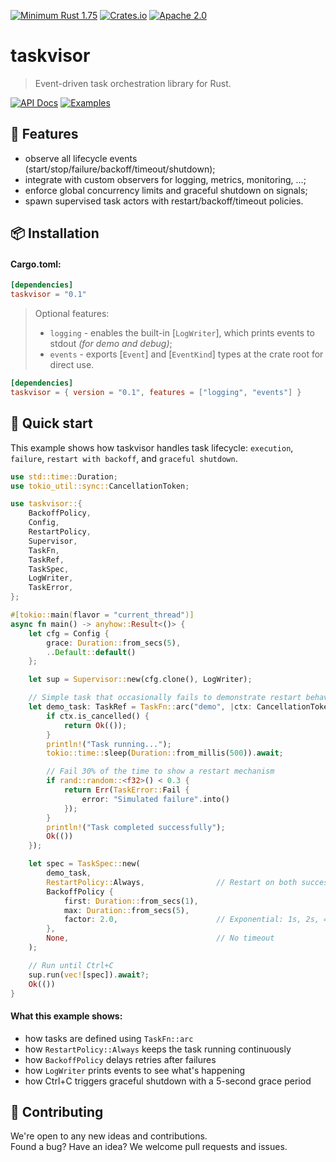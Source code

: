 [![Minimum Rust 1.75](https://img.shields.io/badge/rust-1.75%2B-orange.svg)](https://rust-lang.org)
[![Crates.io](https://img.shields.io/crates/v/taskvisor.svg)](https://crates.io/crates/taskvisor)
[![Apache 2.0](https://img.shields.io/badge/license-Apache2.0-orange.svg)](./LICENSE)

# taskvisor
> Event-driven task orchestration library for Rust.

<div>
  <a href="https://docs.rs/taskvisor/latest/taskvisor/"><img alt="API Docs" src="https://img.shields.io/badge/API%20Docs-4d76ae?style=for-the-badge&logo=rust&logoColor=white"></a>
  <a href="./examples/"><img alt="Examples" src="https://img.shields.io/badge/Examples-2ea44f?style=for-the-badge&logo=github&logoColor=white"></a>
</div>

## 📖 Features
- observe all lifecycle events (start/stop/failure/backoff/timeout/shutdown);
- integrate with custom observers for logging, metrics, monitoring, ...;
- enforce global concurrency limits and graceful shutdown on signals;
- spawn supervised task actors with restart/backoff/timeout policies.

## 📦 Installation
#### Cargo.toml:
```toml
[dependencies]
taskvisor = "0.1"
```

> Optional features:
>  - `logging` - enables the built-in [`LogWriter`], which prints events to stdout _(for demo and debug)_;
>  - `events` - exports [`Event`] and [`EventKind`] types at the crate root for direct use.

```toml
[dependencies]
taskvisor = { version = "0.1", features = ["logging", "events"] }
```

## 📝 Quick start
This example shows how taskvisor handles task lifecycle: `execution`, `failure`, `restart with backoff`, and `graceful shutdown`.
```rust
use std::time::Duration;
use tokio_util::sync::CancellationToken;

use taskvisor::{
    BackoffPolicy, 
    Config, 
    RestartPolicy, 
    Supervisor,
    TaskFn, 
    TaskRef, 
    TaskSpec, 
    LogWriter, 
    TaskError,
};

#[tokio::main(flavor = "current_thread")]
async fn main() -> anyhow::Result<()> {
    let cfg = Config {
        grace: Duration::from_secs(5),
        ..Default::default()
    };

    let sup = Supervisor::new(cfg.clone(), LogWriter);

    // Simple task that occasionally fails to demonstrate restart behavior
    let demo_task: TaskRef = TaskFn::arc("demo", |ctx: CancellationToken| async move {
        if ctx.is_cancelled() {
            return Ok(());
        }
        println!("Task running...");
        tokio::time::sleep(Duration::from_millis(500)).await;

        // Fail 30% of the time to show a restart mechanism
        if rand::random::<f32>() < 0.3 {
            return Err(TaskError::Fail {
                error: "Simulated failure".into()
            });
        }
        println!("Task completed successfully");
        Ok(())
    });

    let spec = TaskSpec::new(
        demo_task,
        RestartPolicy::Always,                // Restart on both success and failure
        BackoffPolicy {
            first: Duration::from_secs(1),
            max: Duration::from_secs(5),
            factor: 2.0,                      // Exponential: 1s, 2s, 4s, 5s (capped)
        },
        None,                                 // No timeout
    );

    // Run until Ctrl+C
    sup.run(vec![spec]).await?;
    Ok(())
}
```

#### What this example shows:
- how tasks are defined using `TaskFn::arc`
- how `RestartPolicy::Always` keeps the task running continuously
- how `BackoffPolicy` delays retries after failures
- how `LogWriter` prints events to see what's happening
- how Ctrl+C triggers graceful shutdown with a 5-second grace period

## 🤝 Contributing
We're open to any new ideas and contributions.  
Found a bug? Have an idea? We welcome pull requests and issues.

